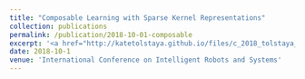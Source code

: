 ```yaml
---
title: "Composable Learning with Sparse Kernel Representations"
collection: publications
permalink: /publication/2018-10-01-composable
excerpt: '<a href="http://katetolstaya.github.io/files/c_2018_tolstaya_etal_b.pdf"> [Paper] </a> <a href="https://youtu.be/kWIigy5MWdU"> [Video] </a> <a href="http://katetolstaya.github.io/files/Composable_Learning_Poster.pdf"> [Poster] </a> <a href="http://katetolstaya.github.io/files/Composable_Learning_slides.pdf"> [Slides] </a> <a href="https://github.com/katetolstaya/kernelrl"> [Code] </a> '
date: 2018-10-1
venue: 'International Conference on Intelligent Robots and Systems'
---
```


